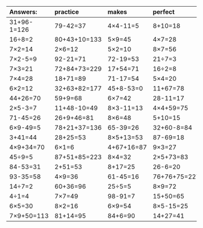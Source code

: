 | Answers: | practice | makes | perfect | ! |
| :--- | :--- | :--- | :--- | :--- |
| 31+96-1=126 | 79-42=37 | 4×4-11=5 | 8+10=18 | 46-38=8 | 
| 16÷8=2 | 80+43+10=133 | 5×9=45 | 4×7=28 | 2×7+52=66 | 
| 7×2=14 | 2×6=12 | 5×2=10 | 8×7=56 | 6×9+28=82 | 
| 7×2-5=9 | 92-21=71 | 72-19=53 | 21÷7=3 | 6×6-22=14 | 
| 7×3=21 | 72+84+73=229 | 17+54=71 | 16÷2=8 | 21-11=10 | 
| 7×4=28 | 18+71=89 | 71-17=54 | 5×4=20 | 2×4=8 | 
| 6×2=12 | 32+63+82=177 | 45+8-53=0 | 11+67=78 | 12÷6=2 | 
| 44+26=70 | 59+9=68 | 6×7=42 | 28-11=17 | 2×2+41=45 | 
| 2×5-3=7 | 11+48-10=49 | 8×3-11=13 | 4×4+59=75 | 47-45=2 | 
| 71-45=26 | 26+9+46=81 | 8×6=48 | 5+10=15 | 54÷9=6 | 
| 6×9-49=5 | 78+21+37=136 | 65-39=26 | 32+60-8=84 | 3×2+30=36 | 
| 3+41=44 | 28+25=53 | 8×5+13=53 | 87-69=18 | 8÷4=2 | 
| 4×9+34=70 | 6×1=6 | 4+67+16=87 | 9×3=27 | 3×6=18 | 
| 45÷9=5 | 87+51+85=223 | 8×4=32 | 2×5+73=83 | 56+4=60 | 
| 84-53=31 | 2+51=53 | 8+17=25 | 26-6=20 | 81÷9=9 | 
| 93-35=58 | 4×9=36 | 61-45=16 | 76+76+75=227 | 36÷9=4 | 
| 14÷7=2 | 60+36=96 | 25÷5=5 | 8×9=72 | 80+19=99 | 
| 4÷1=4 | 7×7=49 | 98-91=7 | 15+50=65 | 46-15=31 | 
| 6×5=30 | 8×2=16 | 6×9=54 | 8×5-15=25 | 3×1=3 | 
| 7×9+50=113 | 81+14=95 | 84+6=90 | 14+27=41 | 71+14+31=116 | 
